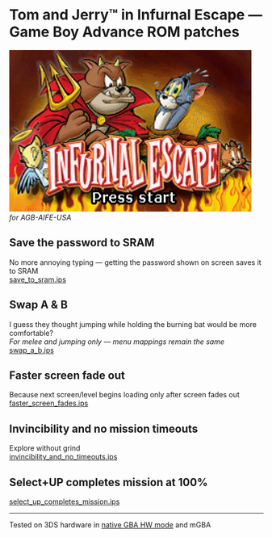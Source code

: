 # Tom and Jerry™️ in Infurnal Escape — Game Boy Advance ROM patches
![AGB-AIFE-USA](screenshot.png)  
_for AGB-AIFE-USA_

## Save the password to SRAM
No more annoying typing — getting the password shown on screen saves it to SRAM  
[save\_to\_sram.ips](save_to_sram.ips)

## Swap A & B
I guess they thought jumping while holding the burning bat would be more comfortable?    
_For melee and jumping only — menu mappings remain the same_  
[swap\_a\_b.ips](swap_a_b.ips)

## Faster screen fade out
Because next screen/level begins loading only after screen fades out  
[faster\_screen\_fades.ips](faster_screen_fades.ips)

## Invincibility and no mission timeouts
Explore without grind  
[invincibility\_and\_no\_timeouts.ips](invincibility_and_no_timeouts.ips)

## Select+UP completes mission at 100%
[select\_up\_completes\_mission.ips](select_up_completes_mission.ips)

___
Tested on 3DS hardware in [native GBA HW mode](https://github.com/profi200/open_agb_firm) and mGBA